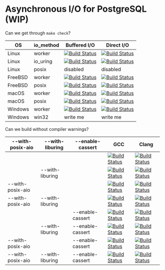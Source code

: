 # Asynchronous I/O for PostgreSQL (WIP)

Can we get through `make check`?

| OS     | io\_method | Buffered I/O | Direct I/O |
|--------|-----------|--------------|------------|
| Linux  | worker    | [![Build Status](https://api.cirrus-ci.com/github/anarazel/postgres.svg?branch=aio&task=Linux&script=linux_worker_buf)](https://cirrus-ci.com/github/anarazel/postgres/aio) | [![Build Status](https://api.cirrus-ci.com/github/anarazel/postgres.svg?branch=aio&task=Linux&script=linux_worker_dio)](https://cirrus-ci.com/github/anarazel/postgres/aio) |
| Linux  | io\_uring | [![Build Status](https://api.cirrus-ci.com/github/anarazel/postgres.svg?branch=aio&task=Linux&script=linux_io_uring_buf)](https://cirrus-ci.com/github/anarazel/postgres/aio) | [![Build Status](https://api.cirrus-ci.com/github/anarazel/postgres.svg?branch=aio&task=Linux&script=linux_io_uring_dio)](https://cirrus-ci.com/github/anarazel/postgres/aio) |
| Linux  | posix     | disabled | disabled |
| FreeBSD | worker    | [![Build Status](https://api.cirrus-ci.com/github/anarazel/postgres.svg?branch=aio&task=FreeBSD&script=freebsd_worker_buf)](https://cirrus-ci.com/github/anarazel/postgres/aio) | [![Build Status](https://api.cirrus-ci.com/github/anarazel/postgres.svg?branch=aio&task=FreeBSD&script=freebsd_worker_dio)](https://cirrus-ci.com/github/anarazel/postgres/aio) |
| FreeBSD | posix     | [![Build Status](https://api.cirrus-ci.com/github/anarazel/postgres.svg?branch=aio&task=FreeBSD&script=freebsd_posix_buf)](https://cirrus-ci.com/github/anarazel/postgres/aio) | [![Build Status](https://api.cirrus-ci.com/github/anarazel/postgres.svg?branch=aio&task=FreeBSD&script=freebsd_posix_dio)](https://cirrus-ci.com/github/anarazel/postgres/aio) |
| macOS   | worker    | [![Build Status](https://api.cirrus-ci.com/github/anarazel/postgres.svg?branch=aio&task=macOS&script=macos_worker_buf)](https://cirrus-ci.com/github/anarazel/postgres/aio) | [![Build Status](https://api.cirrus-ci.com/github/anarazel/postgres.svg?branch=aio&task=macOS&script=macos_worker_dio)](https://cirrus-ci.com/github/anarazel/postgres/aio) |
| macOS   | posix     | [![Build Status](https://api.cirrus-ci.com/github/anarazel/postgres.svg?branch=aio&task=macOS&script=macos_posix_buf)](https://cirrus-ci.com/github/anarazel/postgres/aio) | [![Build Status](https://api.cirrus-ci.com/github/anarazel/postgres.svg?branch=aio&task=macOS&script=macos_posix_dio)](https://cirrus-ci.com/github/anarazel/postgres/aio) |
| Windows | worker    | [![Build Status](https://api.cirrus-ci.com/github/anarazel/postgres.svg?branch=aio&task=Windows&script=windows_worker_buf)](https://cirrus-ci.com/github/anarazel/postgres/aio) | [![Build Status](https://api.cirrus-ci.com/github/anarazel/postgres.svg?branch=aio&task=Windows&script=windows_worker_dio)](https://cirrus-ci.com/github/anarazel/postgres/aio) |
| Windows | win32     | write me | write me |

Can we build without compiler warnings?

| --with-posix-aio | --with-liburing | --enable-cassert | GCC | Clang |
|------------------|-----------------|------------------|-----|-------|
|                  |                 |                  | [![Build Status](https://api.cirrus-ci.com/github/anarazel/postgres.svg?branch=aio&task=CompilerWarnings&script=gcc_warning)](https://cirrus-ci.com/github/anarazel/postgres/aio) | [![Build Status](https://api.cirrus-ci.com/github/anarazel/postgres.svg?branch=aio&task=CompilerWarnings&script=clang_warning)](https://cirrus-ci.com/github/anarazel/postgres/aio) |
|                  | --with-liburing |                  | [![Build Status](https://api.cirrus-ci.com/github/anarazel/postgres.svg?branch=aio&task=CompilerWarnings&script=gcc_u_warning)](https://cirrus-ci.com/github/anarazel/postgres/aio) | [![Build Status](https://api.cirrus-ci.com/github/anarazel/postgres.svg?branch=aio&task=CompilerWarnings&script=clang_u_warning)](https://cirrus-ci.com/github/anarazel/postgres/aio) |
| --with-posix-aio |                 |                  | [![Build Status](https://api.cirrus-ci.com/github/anarazel/postgres.svg?branch=aio&task=CompilerWarnings&script=gcc_p_warning)](https://cirrus-ci.com/github/anarazel/postgres/aio) | [![Build Status](https://api.cirrus-ci.com/github/anarazel/postgres.svg?branch=aio&task=CompilerWarnings&script=clang_p_warning)](https://cirrus-ci.com/github/anarazel/postgres/aio) |
| --with-posix-aio | --with-liburing |                  | [![Build Status](https://api.cirrus-ci.com/github/anarazel/postgres.svg?branch=aio&task=CompilerWarnings&script=gcc_pu_warning)](https://cirrus-ci.com/github/anarazel/postgres/aio) | [![Build Status](https://api.cirrus-ci.com/github/anarazel/postgres.svg?branch=aio&task=CompilerWarnings&script=clang_pu_warning)](https://cirrus-ci.com/github/anarazel/postgres/aio) |
|                  |                 | --enable-cassert | [![Build Status](https://api.cirrus-ci.com/github/anarazel/postgres.svg?branch=aio&task=CompilerWarnings&script=gcc_a_warning)](https://cirrus-ci.com/github/anarazel/postgres/aio) | [![Build Status](https://api.cirrus-ci.com/github/anarazel/postgres.svg?branch=aio&task=CompilerWarnings&script=clang_a_warning)](https://cirrus-ci.com/github/anarazel/postgres/aio) |
|                  | --with-liburing | --enable-cassert | [![Build Status](https://api.cirrus-ci.com/github/anarazel/postgres.svg?branch=aio&task=CompilerWarnings&script=gcc_au_warning)](https://cirrus-ci.com/github/anarazel/postgres/aio) | [![Build Status](https://api.cirrus-ci.com/github/anarazel/postgres.svg?branch=aio&task=CompilerWarnings&script=clang_au_warning)](https://cirrus-ci.com/github/anarazel/postgres/aio) |
| --with-posix-aio |                 | --enable-cassert | [![Build Status](https://api.cirrus-ci.com/github/anarazel/postgres.svg?branch=aio&task=CompilerWarnings&script=gcc_ap_warning)](https://cirrus-ci.com/github/anarazel/postgres/aio) | [![Build Status](https://api.cirrus-ci.com/github/anarazel/postgres.svg?branch=aio&task=CompilerWarnings&script=clang_ap_warning)](https://cirrus-ci.com/github/anarazel/postgres/aio) |
| --with-posix-aio | --with-liburing | --enable-cassert | [![Build Status](https://api.cirrus-ci.com/github/anarazel/postgres.svg?branch=aio&task=CompilerWarnings&script=gcc_apu_warning)](https://cirrus-ci.com/github/anarazel/postgres/aio) | [![Build Status](https://api.cirrus-ci.com/github/anarazel/postgres.svg?branch=aio&task=CompilerWarnings&script=clang_apu_warning)](https://cirrus-ci.com/github/anarazel/postgres/aio) |
